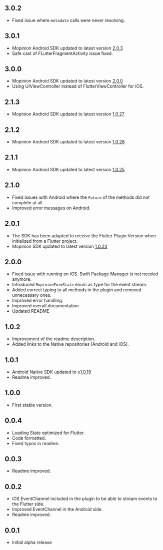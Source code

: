 ## 3.0.2
* Fixed issue where `metadata` calls were never resolving.

## 3.0.1
* Mopinion Android SDK updated to latest version [2.0.3](https://github.com/Mopinion-com/mopinion-sdk-android)
* Safe cast of FLutterFragmentActivity issue fixed.

## 3.0.0
* Mopinion Android SDK updated to latest version [2.0.0](https://github.com/Mopinion-com/mopinion-sdk-android)
* Using UIViewController instead of FlutterViewController for iOS.

## 2.1.3
* Mopinion Android SDK updated to latest version [1.0.27](https://github.com/Mopinion-com/mopinion-sdk-android)

## 2.1.2
* Mopinion Android SDK updated to latest version [1.0.26](https://github.com/Mopinion-com/mopinion-sdk-android)

## 2.1.1
* Mopinion Android SDK updated to latest version [1.0.25](https://github.com/Mopinion-com/mopinion-sdk-android)

## 2.1.0
* Fixed issues with Android where the `Future` of the methods did not complete at all.
* Improved error messages on Android.

## 2.0.1
* The SDK has been adapted to receive the Flutter Plugin Version when initialized from a Flutter project.
* Mopinion SDK updated to latest version [1.0.24](https://github.com/Mopinion-com/mopinion-sdk-android)

## 2.0.0
* Fixed issue with running on iOS. Swift Package Manager is not needed anymore.
* Introduced `MopinionFormState` enum as type for the event stream.
* Added correct typing to all methods in the plugin and removed unnecessary ones.
* Improved error handling.
* Improved overall documentation
* Updated README

## 1.0.2
* Improvement of the readme description.
* Added links to the Native repositories (Android and iOS).

## 1.0.1
* Android Native SDK updated to [v1.0.19](https://github.com/Mopinion-com/mopinion-sdk-android)
* Readme improved.

## 1.0.0
* First stable version.

## 0.0.4
* Loading State optimized for Flutter.
* Code formatted.
* Fixed typos in readme.

## 0.0.3
* Readme improved.

## 0.0.2
* iOS EventChannel included in the plugin to be able to stream events to the Flutter side.
* Improved EventChannel in the Android side.
* Readme improved.

## 0.0.1
* Initial alpha release






